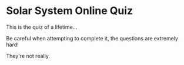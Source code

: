 # Solar System Online Quiz

This is the quiz of a lifetime...

Be careful when attempting to complete it, the questions are extremely hard!

They're not really.

